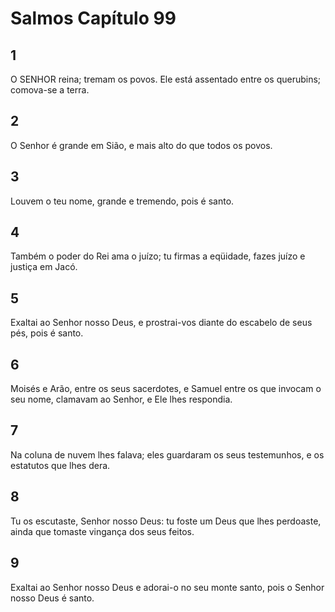 # Salmos Capítulo 99

## 1
O SENHOR reina; tremam os povos. Ele está assentado entre os querubins; comova-se a terra.

## 2
O Senhor é grande em Sião, e mais alto do que todos os povos.

## 3
Louvem o teu nome, grande e tremendo, pois é santo.

## 4
Também o poder do Rei ama o juízo; tu firmas a eqüidade, fazes juízo e justiça em Jacó.

## 5
Exaltai ao Senhor nosso Deus, e prostrai-vos diante do escabelo de seus pés, pois é santo.

## 6
Moisés e Arão, entre os seus sacerdotes, e Samuel entre os que invocam o seu nome, clamavam ao Senhor, e Ele lhes respondia.

## 7
Na coluna de nuvem lhes falava; eles guardaram os seus testemunhos, e os estatutos que lhes dera.

## 8
Tu os escutaste, Senhor nosso Deus: tu foste um Deus que lhes perdoaste, ainda que tomaste vingança dos seus feitos.

## 9
Exaltai ao Senhor nosso Deus e adorai-o no seu monte santo, pois o Senhor nosso Deus é santo.

